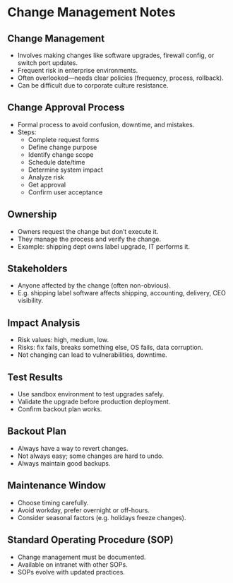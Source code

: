 # Change Management Notes

## Change Management
- Involves making changes like software upgrades, firewall config, or switch port updates.
- Frequent risk in enterprise environments.
- Often overlooked—needs clear policies (frequency, process, rollback).
- Can be difficult due to corporate culture resistance.

## Change Approval Process
- Formal process to avoid confusion, downtime, and mistakes.
- Steps:
  - Complete request forms
  - Define change purpose
  - Identify change scope
  - Schedule date/time
  - Determine system impact
  - Analyze risk
  - Get approval
  - Confirm user acceptance

## Ownership
- Owners request the change but don’t execute it.
- They manage the process and verify the change.
- Example: shipping dept owns label upgrade, IT performs it.

## Stakeholders
- Anyone affected by the change (often non-obvious).
- E.g. shipping label software affects shipping, accounting, delivery, CEO visibility.

## Impact Analysis
- Risk values: high, medium, low.
- Risks: fix fails, breaks something else, OS fails, data corruption.
- Not changing can lead to vulnerabilities, downtime.

## Test Results
- Use sandbox environment to test upgrades safely.
- Validate the upgrade before production deployment.
- Confirm backout plan works.

## Backout Plan
- Always have a way to revert changes.
- Not always easy; some changes are hard to undo.
- Always maintain good backups.

## Maintenance Window
- Choose timing carefully.
- Avoid workday, prefer overnight or off-hours.
- Consider seasonal factors (e.g. holidays freeze changes).

## Standard Operating Procedure (SOP)
- Change management must be documented.
- Available on intranet with other SOPs.
- SOPs evolve with updated practices.
